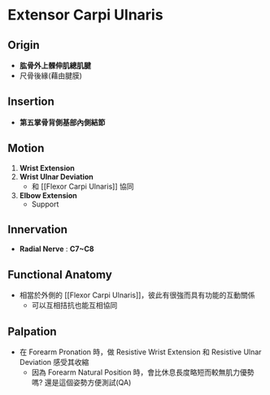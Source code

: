 # Extensor Carpi Ulnaris
## Origin
* **肱骨外上髁伸肌總肌腱**  
* 尺骨後緣(藉由腱膜)

## Insertion
* **第五掌骨背側基部內側結節**  

## Motion
1. **Wrist Extension**
2. **Wrist Ulnar Deviation**
	* 和 [[Flexor Carpi Ulnaris]] 協同
3. **Elbow Extension**
	* Support  

## Innervation
* **Radial Nerve** : **C7~C8**  

## Functional Anatomy
* 相當於外側的 [[Flexor Carpi Ulnaris]]，彼此有很強而具有功能的互動關係
	* 可以互相拮抗也能互相協同  

## Palpation
* 在 Forearm Pronation 時，做 Resistive Wrist Extension 和 Resistive Ulnar Deviation 感受其收縮
	* 因為 Forearm Natural Position 時，會比休息長度略短而較無肌力優勢嗎? 還是這個姿勢方便測試(QA)